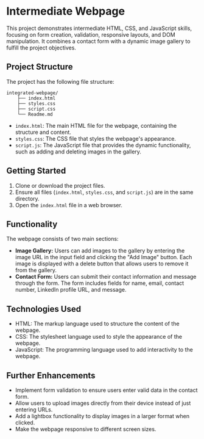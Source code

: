# Intermediate Webpage

This project demonstrates intermediate HTML, CSS, and JavaScript skills, focusing on form creation, validation, responsive layouts, and DOM manipulation. It combines a contact form with a dynamic image gallery to fulfill the project objectives.

## Project Structure

The project has the following file structure:

    integrated-webpage/
        ├── index.html
        ├── styles.css
        ├── script.css
        └── Readme.md


*   `index.html`: The main HTML file for the webpage, containing the structure and content.
*   `styles.css`: The CSS file that styles the webpage's appearance.
*   `script.js`: The JavaScript file that provides the dynamic functionality, such as adding and deleting images in the gallery.

## Getting Started

1.  Clone or download the project files.
2.  Ensure all files (`index.html`, `styles.css`, and `script.js`) are in the same directory.
3.  Open the `index.html` file in a web browser.

## Functionality

The webpage consists of two main sections:

*   **Image Gallery:** Users can add images to the gallery by entering the image URL in the input field and clicking the "Add Image" button. Each image is displayed with a delete button that allows users to remove it from the gallery.
*   **Contact Form:** Users can submit their contact information and message through the form. The form includes fields for name, email, contact number, LinkedIn profile URL, and message.

## Technologies Used

*   HTML: The markup language used to structure the content of the webpage.
*   CSS: The stylesheet language used to style the appearance of the webpage.
*   JavaScript: The programming language used to add interactivity to the webpage.

## Further Enhancements

*   Implement form validation to ensure users enter valid data in the contact form.
*   Allow users to upload images directly from their device instead of just entering URLs.
*   Add a lightbox functionality to display images in a larger format when clicked.
*   Make the webpage responsive to different screen sizes.